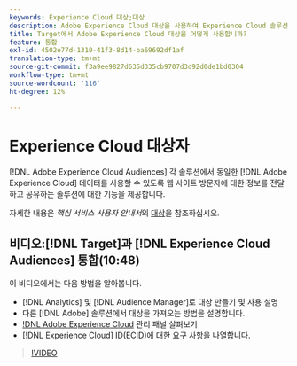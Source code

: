 ```yaml
---
keywords: Experience Cloud 대상;대상
description: Adobe Experience Cloud 대상을 사용하여 Experience Cloud 솔루션이 웹 사이트 방문자에 대한 정보를 다른 Adobe 솔루션과 통신하고 공유하는 방법에 대해 알아보십시오.
title: Target에서 Adobe Experience Cloud 대상을 어떻게 사용합니까?
feature: 통합
exl-id: 4502e77d-1310-41f3-8d14-ba69692df1af
translation-type: tm+mt
source-git-commit: f3a9ee9827d635d335cb9707d3d92d0de1bd0304
workflow-type: tm+mt
source-wordcount: '116'
ht-degree: 12%

---
```


# Experience Cloud 대상자

[!DNL Adobe Experience Cloud Audiences] 각 솔루션에서 동일한  [!DNL Adobe Experience Cloud] 데이터를 사용할 수 있도록 웹 사이트 방문자에 대한 정보를 전달하고 공유하는 솔루션에 대한 기능을 제공합니다.

자세한 내용은 *핵심 서비스 사용자 안내서*&#x200B;의 [대상](https://experienceleague.adobe.com/docs/core-services/interface/audiences/audience-library.html?lang=ko_KR)을 참조하십시오.

## 비디오:[!DNL Target]과 [!DNL Experience Cloud Audiences] 통합(10:48)

이 비디오에서는 다음 방법을 알아봅니다.

* [!DNL Analytics] 및 [!DNL Audience Manager]로 대상 만들기 및 사용 설명
* 다른 [!DNL Adobe] 솔루션에서 대상을 가져오는 방법을 설명합니다.
* [!DNL Adobe Experience Cloud](AEC) 관리 패널 살펴보기
* [!DNL Experience Cloud] ID(ECID)에 대한 요구 사항을 나열합니다.

>[!VIDEO](https://video.tv.adobe.com/v/35152)
